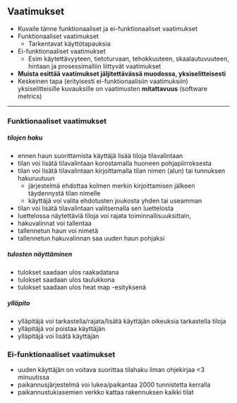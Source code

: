 ## Vaatimukset 

* Kuvaile tänne funktionaaliset ja ei-funktionaaliset vaatimukset
* Funktionaaliset vaatimukset
  * Tarkentavat käyttötapauksia
* Ei-funktionaaliset vaatimukset
  * Esim käytettävyyteen, tietoturvaan, tehokkuuteen, skaalautuvuuteen, hintaan ja prosessimalliin liittyvät vaatimukset
* **Muista esittää vaatimukset jäljitettävässä muodossa, yksiselitteisesti**
* Keskeinen tapa (erityisesti ei-funktionaalisiin vaatimuksiin) yksiselitteisille kuvauksille on vaatimusten **mitattavuus** (software metrics)

----------------------------------------

### Funktionaaliset vaatimukset

##### tilojen haku
- ennen haun suorittamista käyttäjä lisää tiloja tilavalintaan
- tilan voi lisätä tilavalintaan korostamalla huoneen pohjapiirroksesta
- tilan voi lisätä tilavalintaan kirjoittamalla tilan nimen (alun) tai tunnuksen hakuruutuun
    - järjestelmä ehdottaa kolmen merkin kirjoittamisen jälkeen täydennystä tilan nimelle 
    - käyttäjä voi valita ehdotusten joukosta yhden tai useamman
- tilan voi lisätä tilavalintaan valitsemalla sen luettelosta
- luettelossa näytettäviä tiloja voi rajata toiminnallisuuksittain, 
- hakuvalinnat voi tallentaa 
- tallennetun haun voi nimetä
- tallennetun hakuvalinnan saa uuden haun pohjaksi

##### tulosten näyttäminen
- tulokset saadaan ulos raakadatana
- tulokset saadaan ulos taulukkona
- tulokset saadaan ulos heat map -esityksenä

##### ylläpito
- ylläpitäjä voi tarkastella/rajata/lisätä käyttäjän oikeuksia tarkastella tiloja 
- ylläpitäjä voi poistaa käyttäjän
- ylläpitäjä voi lisätä käyttäjän


### Ei-funktionaaliset vaatimukset
- uuden käyttäjän on voitava suorittaa tilahaku ilman ohjekirjaa <3 minuutissa
- paikannusjärjestelmä voi lukea/paikantaa 2000 tunnistetta kerralla
- paikannustukiasemien verkko kattaa rakennuksen kaikki tilat